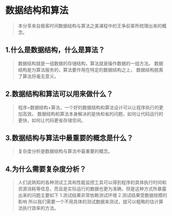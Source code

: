 # 数据结构和算法
>本分享来自极客时间数据结构与算法之美课程中的王争前辈所梳理出来的概念。

## 1.什么是数据结构，什么是算法？
>数据结构就是一组数据的存储结构，算法就是操作数据的一组方法。
数据结构是为算法服务的，算法要作用在特定的数据结构之上，
数据结构脱离了算法将毫无意义。

## 2.数据结构和算法可以用来做什么？
>程序=数据结构+算法，一个好的数据结构和算法设计可以让程序执行的更加高效。
数据结构和算法本身解决的是快和省的问题，如何让代码运行的更快，如何让代码更省存储空间。

## 3.数据结构与算法中最重要的概念是什么？
>复杂度分析是数据结构与算法中最重要的概念。

## 4.为什么需要复杂度分析？
>人们说熟知的各种测试工具和性能监控工具可以得到程序的具体执行时间和资源消耗等信息，而且是实际运行的数据也更为准确，但是这种方式所暴露出来的问题主要如下
>1.测试结果非常依赖测试环境
>2.测试结果受数据规模的影响
所以我们需要一个不用具体的测试数据来测试，就可以粗略的估计算法执行效率的方法。

<!-- ## 5.如何分析统计算法的执行效率和资源消耗？ -->
